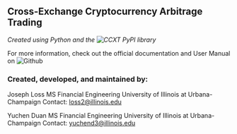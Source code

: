 ## Cross-Exchange Cryptocurrency Arbitrage Trading
_Created using Python and the ![CCXT](https://pypi.org/project/ccxt/) PyPI library_

For more information, check out the official documentation and User Manual on ![Github](https://github.com/ccxt/ccxt/wiki)


### Created, developed, and maintained by:
Joseph Loss
MS Financial Engineering
University of Illinois at Urbana-Champaign
Contact: loss2@illinois.edu

Yuchen Duan
MS Financial Engineering
University of Illinois at Urbana-Champaign
Contact: yuchend3@illinois.edu

